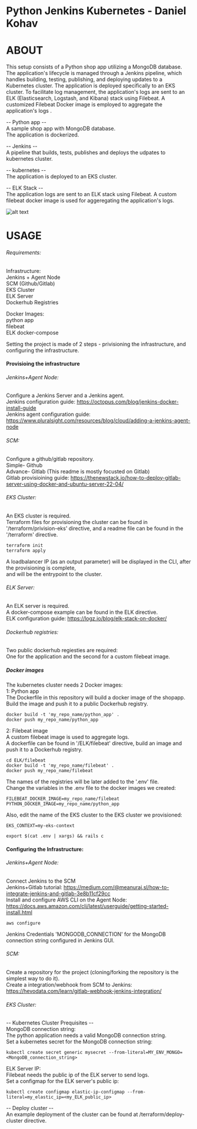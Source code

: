 # Python Jenkins Kubernetes - Daniel Kohav

# ABOUT
This setup consists of a Python shop app utilizing a MongoDB database. The application's lifecycle is managed through a Jenkins pipeline, which handles building, testing, publishing, and deploying updates to a Kubernetes cluster. The application is deployed specifically to an EKS cluster. To facilitate log management, the application's logs are sent to an ELK (Elasticsearch, Logstash, and Kibana) stack using Filebeat. A customized Filebeat Docker image is employed to aggregate the application's logs    .

-- Python app --  
A sample shop app with MongoDB database.  
The application is dockerized.  

-- Jenkins --  
A pipeline that builds, tests, publishes and deploys the udpates to kubernetes cluster.

-- kubernetes --  
The application is deployed to an EKS cluster.

-- ELK Stack --  
The application logs are sent to an ELK stack using Filebeat.
A custom filebeat docker image is used for aggeregating the application's logs.  
  
  
![alt text](https://lh3.googleusercontent.com/drive-viewer/AFGJ81rpAlRxqP4OkPpaZLdEA0kh2FIKehFHvbzZhWQtRZLL80jqETrQEB8zg2Wlq_Mxlf_qxbKnW4t_1HJ4GYWJu58o9SrWdQ=s1600)

# USAGE  

###### Requirements:

Infrastructure:  
Jenkins + Agent Node  
SCM (Github/Gitlab)  
EKS Cluster  
ELK Server  
Dockerhub Registries  

Docker Images:  
python app  
filebeat  
ELK docker-compose  

Setting the project is made of 2 steps - privisioning the infrastructure, and configuring the infrastructure.  


#### Provisioing the infrastructure

###### Jenkins+Agent Node:
Configure a Jenkins Server and a Jenkins agent.  
Jenkins configuration guide: https://octopus.com/blog/jenkins-docker-install-guide  
Jenkins agent configuration guide: https://www.pluralsight.com/resources/blog/cloud/adding-a-jenkins-agent-node  

###### SCM:  
Configure a github/gitlab repository.  
Simple- Github  
Advance-  Gitlab  (This readme is mostly focusted on Gitlab)  
Gitlab provisioining guide: https://thenewstack.io/how-to-deploy-gitlab-server-using-docker-and-ubuntu-server-22-04/  



###### EKS Cluster:  
An EKS cluster is required.  
Terraform files for provisioning the cluster can be found in '/terraform/privision-eks' directive, and a readme file can be found in the '/terraform' directive.
```
terraform init
terraform apply
```
A loadbalancer IP (as an output parameter) will be displayed in the CLI, after the provisioning is complete,  
and will be the entrypoint to the cluster.  

###### ELK Server:
An ELK server is required.  
A docker-compose example can be found in the ELK directive.  
ELK configuration guide: https://logz.io/blog/elk-stack-on-docker/  

###### Dockerhub registries:
Two public dockerhub regiesties are required:  
One for the application and the second for a custom filebeat image.  


##### Docker images
The kubernetes cluster needs 2 Docker images:  
1: Python app  
The Dockerfile in this repository will build a docker image of the shopapp.  
Build the image and push it to a public Dockerhub registry.  
```
docker build -t 'my_repo_name/python_app' .
docker push my_repo_name/python_app
```  

2: Filebeat image  
A custom filebeat image is used to aggregate logs.  
A dockerfile can be found in '/ELK/filebeat' directive, build an image and push it to a Dockerhub registry.  
```
cd ELK/filebeat
docker build -t 'my_repo_name/filebeat' .
docker push my_repo_name/filebeat
``` 
The names of the registries will be later added to the '.env' file.  
Change the variables in the .env file to the docker images we created:  
```
FILEBEAT_DOCKER_IMAGE=my_repo_name/filebeat  
PYTHON_DOCKER_IMAGE=my_repo_name/python_app  
```
Also, edit the name of the EKS cluster to the EKS cluster we provisioned:  
```
EKS_CONTEXT=my-eks-context  
```
```
export $(cat .env | xargs) && rails c
```

#### Configuring the Infrastructure:
###### Jenkins+Agent Node:
Connect Jenkins to the SCM  
Jenkins+Gitlab tutorial: https://medium.com/@meanuraj.sl/how-to-integrate-jenkins-and-gitlab-3e8b11cf29cc  
Install and configure AWS CLI on the Agent Node: https://docs.aws.amazon.com/cli/latest/userguide/getting-started-install.html  

```
aws configure
```
Jenkins Credentials 'MONGODB_CONNECTION' for the MongoDB connection string configured in Jenkins GUI.  

###### SCM:
Create a repository for the project (cloning/forking the repository is the simplest way to do it).  
Create a integration/webhook from SCM to Jenkins:  https://hevodata.com/learn/gitlab-webhook-jenkins-integration/  

###### EKS Cluster:
-- Kubernetes Cluster Prequisites --  
MongoDB connection string:  
The python application needs a valid MongoDB connection string.  
Set a kubernetes secret for the MongoDB connection string:  
```
kubectl create secret generic mysecret --from-literal=MY_ENV_MONGO=<MongoDB_connection_string>
```
ELK Server IP:  
Filebeat needs the public ip of the ELK server to send logs.  
Set a configmap for the ELK server's public ip:  
```
kubectl create configmap elastic-ip-configmap --from-literal=my_elastic_ip=<my_ELK_public_ip>
```
-- Deploy cluster --  
An example deployment of the cluster can be found at /terraform/deploy-cluster directive.  